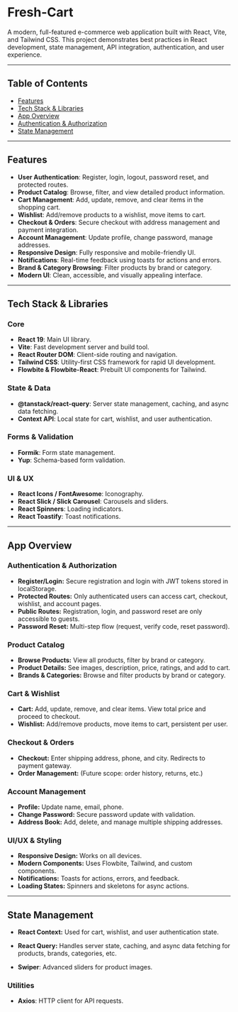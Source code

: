 # Fresh-Cart
A modern, full-featured e-commerce web application built with React, Vite, and Tailwind CSS. This project demonstrates best practices in React development, state management, API integration, authentication, and user experience.

---

## Table of Contents
- [Features](#features)
- [Tech Stack & Libraries](#tech-stack--libraries)
- [App Overview](#app-overview)
- [Authentication & Authorization](#authentication--authorization)
- [State Management](#state-management)

---

## Features
- **User Authentication**: Register, login, logout, password reset, and protected routes.
- **Product Catalog**: Browse, filter, and view detailed product information.
- **Cart Management**: Add, update, remove, and clear items in the shopping cart.
- **Wishlist**: Add/remove products to a wishlist, move items to cart.
- **Checkout & Orders**: Secure checkout with address management and payment integration.
- **Account Management**: Update profile, change password, manage addresses.
- **Responsive Design**: Fully responsive and mobile-friendly UI.
- **Notifications**: Real-time feedback using toasts for actions and errors.
- **Brand & Category Browsing**: Filter products by brand or category.
- **Modern UI**: Clean, accessible, and visually appealing interface.

---

## Tech Stack & Libraries

### Core
- **React 19**: Main UI library.
- **Vite**: Fast development server and build tool.
- **React Router DOM**: Client-side routing and navigation.
- **Tailwind CSS**: Utility-first CSS framework for rapid UI development.
- **Flowbite & Flowbite-React**: Prebuilt UI components for Tailwind.

### State & Data
- **@tanstack/react-query**: Server state management, caching, and async data fetching.
- **Context API**: Local state for cart, wishlist, and user authentication.

### Forms & Validation
- **Formik**: Form state management.
- **Yup**: Schema-based form validation.

### UI & UX
- **React Icons / FontAwesome**: Iconography.
- **React Slick / Slick Carousel**: Carousels and sliders.
- **React Spinners**: Loading indicators.
- **React Toastify**: Toast notifications.


---

## App Overview

### Authentication & Authorization
- **Register/Login:** Secure registration and login with JWT tokens stored in localStorage.
- **Protected Routes:** Only authenticated users can access cart, checkout, wishlist, and account pages.
- **Public Routes:** Registration, login, and password reset are only accessible to guests.
- **Password Reset:** Multi-step flow (request, verify code, reset password).

### Product Catalog
- **Browse Products:** View all products, filter by brand or category.
- **Product Details:** See images, description, price, ratings, and add to cart.
- **Brands & Categories:** Browse and filter products by brand or category.

### Cart & Wishlist
- **Cart:** Add, update, remove, and clear items. View total price and proceed to checkout.
- **Wishlist:** Add/remove products, move items to cart, persistent per user.

### Checkout & Orders
- **Checkout:** Enter shipping address, phone, and city. Redirects to payment gateway.
- **Order Management:** (Future scope: order history, returns, etc.)

### Account Management
- **Profile:** Update name, email, phone.
- **Change Password:** Secure password update with validation.
- **Address Book:** Add, delete, and manage multiple shipping addresses.

### UI/UX & Styling
- **Responsive Design:** Works on all devices.
- **Modern Components:** Uses Flowbite, Tailwind, and custom components.
- **Notifications:** Toasts for actions, errors, and feedback.
- **Loading States:** Spinners and skeletons for async actions.

---

## State Management
- **React Context:** Used for cart, wishlist, and user authentication state.
- **React Query:** Handles server state, caching, and async data fetching for products, brands, categories, etc.



- **Swiper**: Advanced sliders for product images.

### Utilities
- **Axios**: HTTP client for API requests.

